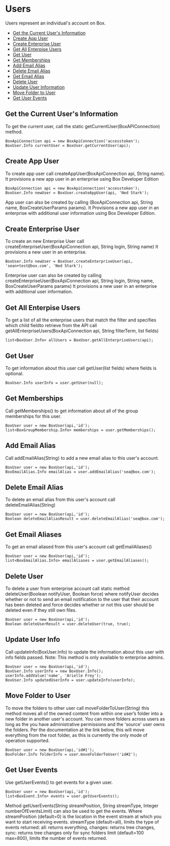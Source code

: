 Users
=====

Users represent an individual's account on Box.

* [Get the Current User's Information](#get-the-current-users-information)
* [Create App User](#create-app-user)
* [Create Enterprise User](#create-enterprise-user)
* [Get All Enterpise Users](#get-all-enterprise-users)
* [Get User](#get-user)
* [Get Memberships](#get-memberships)
* [Add Email Alias](#add-email-alias)
* [Delete Email Alias](#delete-email-alias)
* [Get Email Alias](#get-email-alias)
* [Delete User](#delete-user)
* [Update User Information](#update-user-info)
* [Move Folder to User](#move-folder-to-user)
* [Get User Events](#get-user-events)

Get the Current User's Information
----------------------------------
To get the current user, call the static getCurrentUser(BoxAPIConnection) method.

```apex
BoxApiConnection api = new BoxApiConnection('accesstoken');
BoxUser.Info currentUser = BoxUser.getCurrentUser(api);
```

Create App User
---------------
To create app user call createAppUser(BoxApiConnection api, String name).
It provisions a new app user in an enterprise using Box Developer Edition

```apex
BoxApiConnection api = new BoxApiConnection('accesstoken');
BoxUser.Info newUser = BoxUser.createAppUser(api, 'Ned Stark');
```
App user can also be created by calling (BoxApiConnection api, String name, BoxCreateUserParams params).
It Provisions a new app user in an enterprise with additional user information using Box Developer Edition.

Create Enterprise User
----------------------
To create an new Enterprise User call createEnterpriseUser(BoxApiConnection api, String login, String name) 
It provisions a new user in an enterprise.

```apex
BoxUser.Info newUser = BoxUser.createEnterpriseUser(api, 'sean+test@box.com', 'Ned Stark');
```
Enterprise user can also be created by calling createEnterpriseUser(BoxApiConnection api, String login, String name, BoxCreateUserParams params)
It provisions a new user in an enterprise with additional user information.

Get All Enterpise Users
-----------------------
To get a list of all the enterprise users that match the filter and
specifies which child fieldto retrieve from the API call getAllEnterpriseUsers(BoxApiConnection api, String filterTerm, list<String> fields)

```apex
list<BoxUser.Info> allUsers = BoxUser.getAllEnterpriseUsers(api);
```

Get User
--------
To get information about this user call getUser(list<String> fields) where fields is optional.

```apex
BoxUser.Info userInfo = user.getUser(null);
```
Get Memberships
---------------
Call getMemberships() to get information about all of the group memberships for this user.

```apex
BoxUser user = new BoxUser(api,'id');
list<BoxGroupMembership.Info> memberships = user.getMemberships();
```

Add Email Alias
---------------
Call addEmailAlias(String) to add a new email alias to this user's account.

```apex
BoxUser user = new BoxUser(api,'id');
BoxEmailAlias.Info emailAlias = user.addEmailAlias('sea@box.com');
```

Delete Email Alias
------------------
To delete an email alias from this user's account call deleteEmailAlias(String)

```apex
BoxUser user = new BoxUser(api,'id');
Boolean deleteEmailAliasResult = user.deleteEmailAlias('sea@box.com');
```
Get Email Aliases
------------------
To get an email aliased from this user's account call getEmailAliases()

```apex
BoxUser user = new BoxUser(api,'id');
list<BoxEmailAlias.Info> emailAliases = user.getEmailAliases();
```

Delete User
-----------
To delete a user from enterprise account call static method deleteUser(Boolean notifyUser, Boolean force) where
notifyUser decides whether or not to send an email notification to the user that their account has been deleted
and force decides whether or not this user should be deleted even if they still own files.

```apex
BoxUser user = new BoxUser(api,'id');
Boolean deleteUserResult = user.deleteUser(true, true);
```

Update User Info
----------------
Call updateInfo(BoxUser.Info) to update the information about this user
with info fields passed.
Note: This method is only available to enterprise admins.

```apex
BoxUser user = new BoxUser(api,'id');
BoxUser.Info userInfo = new BoxUser.Info();
userInfo.addValue('name', 'Arielle Frey');
BoxUser.Info updatedUserInfo = user.updateInfo(userInfo);
```

Move Folder to User
-------------------
To move the folders to other user call moveFolderToUser(String) this method moves all of the owned content from within one user’s folder into a new folder in another user's account.
You can move folders across users as long as the you have administrative permissions and the 'source'
user owns the folders. Per the documentation at the link below, this will move everything from the root
folder, as this is currently the only mode of operation supported.

```apex
BoxUser user = new BoxUser(api,'id#1');
BoxFolder.Info folderInfo = user.moveFolderToUser('id#2');
```

Get User Events
---------------
Use getUserEvents() to get events for a given user. 

```apex
BoxUser user = new BoxUser(api,'id');
list<BoxEvent.Info> events = user.getUserEvents();
```
Method getUserEvents(String streamPosition, String streamType, Integer numberOfEventsLimit) can also be used to get the events.
Where 
  streamPosition (default=0) is the location in the event stream at which you want to start receiving events. 
  streamType (default=all), limits the type of events returned: all: returns everything, changes: returns tree changes, sync:    returns tree changes only for sync folders
  limit (default=100 max=800), limits the number of events returned.